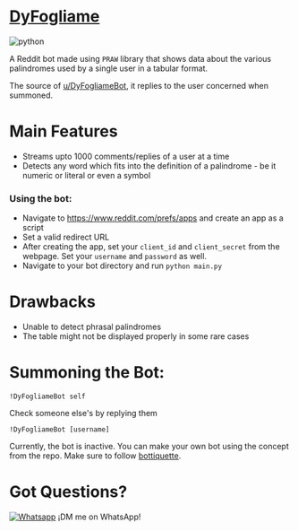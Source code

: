 # [DyFogliame](https://www.reddit.com/user/DyFogliameBot)
![python](http://ForTheBadge.com/images/badges/made-with-python.svg)

A Reddit bot made using `PRAW` library that shows data about the various palindromes used by a single user in a tabular format.

The source of [u/DyFogliameBot](https://www.reddit.com/user/DyFogliameBot), it replies to the user concerned when summoned.

# Main Features
- Streams upto 1000 comments/replies of a user at a time
- Detects any word which fits into the definition of a palindrome - be it numeric or literal or even a symbol

### Using the bot:
- Navigate to https://www.reddit.com/prefs/apps and create an app as a script
- Set a valid redirect URL
- After creating the app, set your `client_id` and `client_secret` from the webpage. Set your `username` and `password` as well.
- Navigate to your bot directory and run `python main.py`

# Drawbacks 
- Unable to detect phrasal palindromes
- The table might not be displayed properly in some rare cases

# Summoning the Bot:
```reddit
!DyFogliameBot self
```
Check someone else's by replying them
```reddit
!DyFogliameBot [username]
```

Currently, the bot is inactive. You can make your own bot using the concept from the repo. Make sure to follow [bottiquette](https://www.reddit.com/wiki/bottiquette/).

# Got Questions?
[![Whatsapp](https://upload.wikimedia.org/wikipedia/commons/thumb/6/6b/WhatsApp.svg/40px-WhatsApp.svg.png)](https://api.whatsapp.com/send?phone=917980369670&text=)
¡DM me on WhatsApp!
